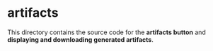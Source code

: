 # artifacts

This directory contains the source code for the **artifacts button** and **displaying and downloading generated artifacts**.
